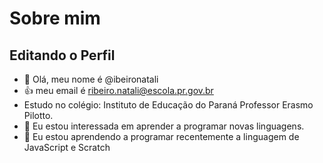 # Sobre mim

## Editando o Perfil

- 👋 Olá, meu nome é @ibeironatali
- :+1: meu email é ribeiro.natali@escola.pr.gov.br
- Estudo no colégio: Instituto de Educação do Paraná Professor Erasmo Pilotto.
- 👀 Eu estou interessada em aprender a programar novas linguagens.
- 🌱 Eu estou aprendendo a programar recentemente a linguagem de JavaScript e Scratch
